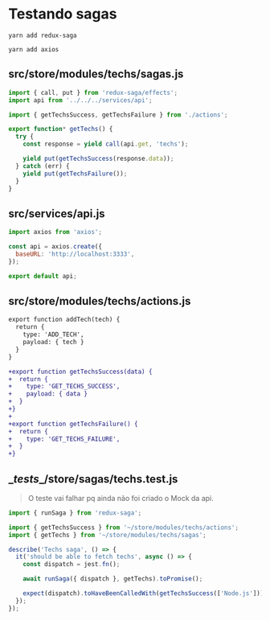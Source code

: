 # Testando sagas

`yarn add redux-saga`

`yarn add axios`

## src/store/modules/techs/sagas.js

```js
import { call, put } from 'redux-saga/effects';
import api from '../../../services/api';

import { getTechsSuccess, getTechsFailure } from './actions';

export function* getTechs() {
  try {
    const response = yield call(api.get, 'techs');

    yield put(getTechsSuccess(response.data));
  } catch (err) {
    yield put(getTechsFailure());
  }
}
```

## src/services/api.js

```js
import axios from 'axios';

const api = axios.create({
  baseURL: 'http://localhost:3333',
});

export default api;
```

## src/store/modules/techs/actions.js

```diff
export function addTech(tech) {
  return {
    type: 'ADD_TECH',
    payload: { tech }
  }
}

+export function getTechsSuccess(data) {
+  return {
+    type: 'GET_TECHS_SUCCESS',
+    payload: { data }
+  }
+}
+
+export function getTechsFailure() {
+  return {
+    type: 'GET_TECHS_FAILURE',
+  }
+}
```

## \__tests__/store/sagas/techs.test.js

> O teste vai falhar pq ainda não foi criado o Mock da api.

```js
import { runSaga } from 'redux-saga';

import { getTechsSuccess } from '~/store/modules/techs/actions';
import { getTechs } from '~/store/modules/techs/sagas';

describe('Techs saga', () => {
  it('should be able to fetch techs', async () => {
    const dispatch = jest.fn();

    await runSaga({ dispatch }, getTechs).toPromise();

    expect(dispatch).toHaveBeenCalledWith(getTechsSuccess(['Node.js']));
  });
});
```
